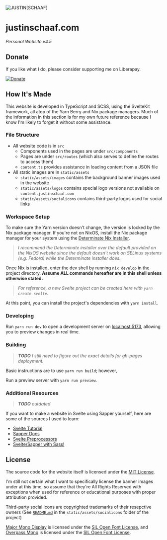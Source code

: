 ![JUSTIN[SCHAAF]](https://content.justinschaaf.com/common/logos/js-fullname256.png)

# justinschaaf.com

*Personal Website v4.5*

## Donate

If you like what I do, please consider supporting me on Liberapay.

[![Donate](https://liberapay.com/assets/widgets/donate.svg)](https://liberapay.com/justinhschaaf) 

## How It's Made

This website is developed in TypeScript and SCSS, using the SvelteKit framework, all atop of the Yarn Berry and Nix package managers. Much of the information in this section is for my own future reference because I know I'm likely to forget it without some assistance.

### File Structure

- All website code is in `src`
    - Components used in the pages are under `src/components`
    - Pages are under `src/routes` (which also serves to define the routes to access them)
    - `content.ts` provides assistance in loading content from a JSON file
- All static images are in `static/assets`
    - `static/assets/images` contains the background banner images used in the website
    - `static/assets/logos` contains special logo versions not available on `content.justinschaaf.com`
    - `static/assets/socialicons` contains third-party logos used for social links

### Workspace Setup

To make sure the Yarn version doesn't change, the version is locked by the Nix package manager. If you're not on NixOS, install the Nix package manager for your system using the [Determinate Nix Installer](https://github.com/DeterminateSystems/nix-installer).

> *I recommend the Determinate installer over the default provided on the NixOS website since the default doesn't work on SELinux systems (e.g. Fedora) while the Determinate installer does.*

Once Nix is installed, enter the dev shell by running `nix develop` in the project directory. **Assume ALL commands hereafter are in this shell unless otherwise stated.**

> *For reference, a new Svelte project can be created here with `yarn create svelte`.*

At this point, you can install the project's dependencies with `yarn install`. 

### Developing

Run `yarn run dev` to open a development server on [localhost:5173](http://localhost:5173), allowing you to preview changes in real time.

### Building

> ***TODO** I still need to figure out the exact details for gh-pages deployment.*

Basic instructions are to use `yarn run build`; however, 

Run a preview server with `yarn run preview`.

### Additional Resources

> ***TODO** outdated*

If you want to make a website in Svelte using Sapper yourself, here are some of the sources I used to learn:

- [Svelte Tutorial](https://svelte.dev/tutorial/basics)
- [Sapper Docs](https://sapper.svelte.dev/docs)
- [Svelte Preprocessors](https://github.com/sveltejs/language-tools/tree/master/docs/preprocessors)
- [Svelte/Sapper with Sass!](https://codepilotsf.medium.com/svelte-sapper-with-sass-271fff662da9)

## License

The source code for the website itself is licensed under the [MIT License](https://github.com/justinhschaaf/justinschaaf.com/blob/master/LICENSE.md). 

I'm still not certain what I want to specifically license the banner images under at this time, so assume that they're All Rights Reserved with exceptions when used for reference or educational purposes with proper attribution provided. 

Third-party social icons are copyrighted trademarks of their resepctive owners (See [`README.md`](https://github.com/justinhschaaf/justinschaaf.com/blob/master/static/assets/socialicons/README.md) in the `static/assets/socialicons` folder of the project)

[Major Mono Display](https://github.com/googlefonts/majormono) is licensed under the [SIL Open Font License](https://github.com/googlefonts/majormono/blob/master/OFL.txt), and [Overpass Mono](https://overpassfont.org) is licensed under the [SIL Open Font License](https://github.com/RedHatOfficial/Overpass/blob/master/LICENSE.md).

